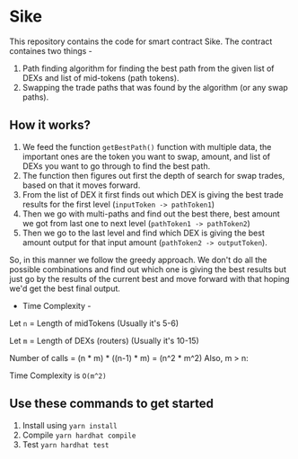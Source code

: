# Sike 
This repository contains the code for smart contract Sike. The contract containes two things - 
1. Path finding algorithm for finding the best path from the given list of DEXs and list of mid-tokens (path tokens).
2. Swapping the trade paths that was found by the algorithm (or any swap paths).

## How it works?
1. We feed the function `getBestPath()` function with multiple data, the important ones are the token you want to swap, amount, and list of DEXs you want to go through to find the best path.
2. The function then figures out first the depth of search for swap trades, based on that it moves forward.
3. From the list of DEX it first finds out which DEX is giving the best trade results for the first level (`inputToken -> pathToken1`)
4. Then we go with multi-paths and find out the best there, best amount we got from last one to next level (`pathToken1 -> pathToken2`)
5. Then we go to the last level and find which DEX is giving the best amount output for that input amount (`pathToken2 -> outputToken`).

So, in this manner we follow the greedy approach. We don't do all the possible combinations and find out which one is giving the best results but just go by the results of the current best and move forward with that hoping we'd get the best final output.

* Time Complexity - 

Let `n` = Length of midTokens (Usually it's 5-6)

Let `m` = Length of DEXs (routers) (Usually it's 10-15)

Number of calls = (n * m) * ((n-1) * m) = (n^2 * m^2)
Also, m > n:

Time Complexity is `O(m^2)`

## Use these commands to get started
1. Install using `yarn install`
2. Compile `yarn hardhat compile`
3. Test `yarn hardhat test`
